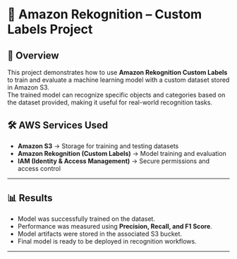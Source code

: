 # 🚀 Amazon Rekognition – Custom Labels Project

## 📖 Overview
This project demonstrates how to use **Amazon Rekognition Custom Labels** to train and evaluate a machine learning model with a custom dataset stored in Amazon S3.  
The trained model can recognize specific objects and categories based on the dataset provided, making it useful for real-world recognition tasks.



## 🛠️ AWS Services Used
- **Amazon S3** → Storage for training and testing datasets  
- **Amazon Rekognition (Custom Labels)** → Model training and evaluation  
- **IAM (Identity & Access Management)** → Secure permissions and access control  

---

## 📊 Results
- Model was successfully trained on the dataset.  
- Performance was measured using **Precision, Recall, and F1 Score**.  
- Model artifacts were stored in the associated S3 bucket.  
- Final model is ready to be deployed in recognition workflows.  

---

